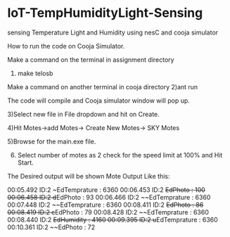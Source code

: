 # IoT-TempHumidityLight-Sensing
sensing Temperature Light and Humidity using nesC and cooja simulator


How to run the code on Cooja Simulator.

Make a command on the terminal in assignment directory
1) make telosb

Make a command on another terminal in cooja directory
2)ant run

The code will compile and Cooja simulator window will pop up.

3)Select new file in File dropdown and hit on Create.

4)Hit Motes->add Motes-> Create New Motes-> SKY Motes

5)Browse for the main.exe file. 

6) Select number of motes as 2 check for the speed limit at 100% and Hit Start.

The Desired output will be shown Mote Output Like this:

00:05.492	ID:2	~EdTemprature : 6360
00:06.453	ID:2	~~EdPhoto : 100
00:06.458	ID:2	d~~EdPhoto : 93
00:06.466	ID:2	~~EdTemprature : 6360
00:07.448	ID:2	~~EdTemprature : 6360
00:08.411	ID:2	~~EdPhoto : 86
00:08.419	ID:2	c~~EdPhoto : 79
00:08.428	ID:2	~~EdTemprature : 6360
00:08.440	ID:2	~~EdHumidity : 4160
00:09.395	ID:2	u~~EdTemprature : 6360
00:10.361	ID:2	~~EdPhoto : 72 
